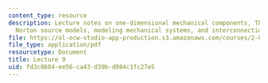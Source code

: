 ```yaml
---
content_type: resource
description: Lecture notes on one-dimensional mechanical components, Thevenin and
  Norton source models, modeling mechanical systems, and interconnection rules.
file: https://ol-ocw-studio-app-production.s3.amazonaws.com/courses/2-004-dynamics-and-control-ii-spring-2008/fd3c8604ee56ca43d39bd084c1fc27e5_lecture_09.pdf
file_type: application/pdf
resourcetype: Document
title: Lecture 9
uid: fd3c8604-ee56-ca43-d39b-d084c1fc27e5
---
```

